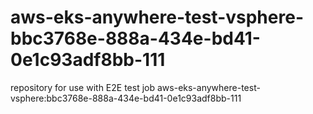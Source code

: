 # aws-eks-anywhere-test-vsphere-bbc3768e-888a-434e-bd41-0e1c93adf8bb-111
repository for use with E2E test job aws-eks-anywhere-test-vsphere:bbc3768e-888a-434e-bd41-0e1c93adf8bb-111
